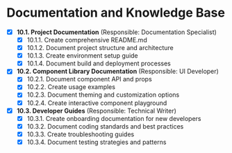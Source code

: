 # Documentation and Knowledge Base

- [x] **10.1. Project Documentation** (Responsible: Documentation Specialist)
  - [x] 10.1.1. Create comprehensive README.md
  - [x] 10.1.2. Document project structure and architecture
  - [x] 10.1.3. Create environment setup guide
  - [x] 10.1.4. Document build and deployment processes

- [x] **10.2. Component Library Documentation** (Responsible: UI Developer)
  - [x] 10.2.1. Document component API and props
  - [x] 10.2.2. Create usage examples
  - [x] 10.2.3. Document theming and customization options
  - [x] 10.2.4. Create interactive component playground

- [x] **10.3. Developer Guides** (Responsible: Technical Writer)
  - [x] 10.3.1. Create onboarding documentation for new developers
  - [x] 10.3.2. Document coding standards and best practices
  - [x] 10.3.3. Create troubleshooting guides
  - [x] 10.3.4. Document testing strategies and patterns 